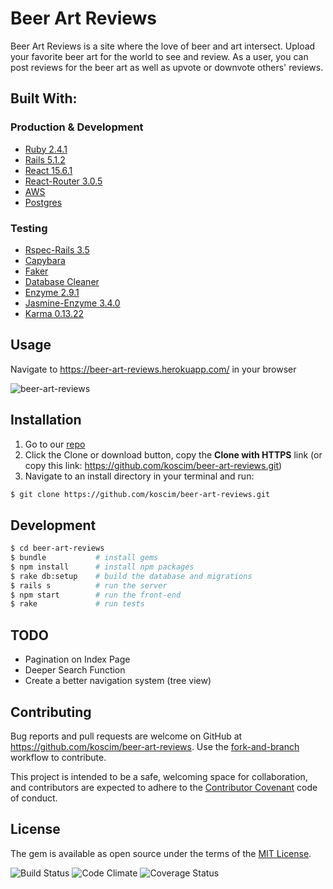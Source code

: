 # Beer Art Reviews

Beer Art Reviews is a site where the love of beer and art intersect. Upload your favorite beer art for the world to see and review. As a user, you can post reviews for the beer art as well as upvote or downvote others' reviews.

## Built With:

### Production & Development
* [Ruby 2.4.1](https://www.ruby-lang.org/en/documentation/)
* [Rails 5.1.2](https://rubygems.org/gems/rails/versions/5.1.2)
* [React 15.6.1](https://github.com/facebook/react/releases)
* [React-Router 3.0.5](https://github.com/ReactTraining/react-router)
* [AWS](https://aws.amazon.com/)
* [Postgres](http://postgresapp.com/documentation/)

### Testing
* [Rspec-Rails 3.5](https://relishapp.com/rspec/rspec-rails/v/3-5/docs)
* [Capybara](https://github.com/teamcapybara/capybara)
* [Faker](https://github.com/stympy/faker)
* [Database Cleaner](https://github.com/DatabaseCleaner/database_cleaner)
* [Enzyme 2.9.1](https://github.com/airbnb/enzyme)
* [Jasmine-Enzyme 3.4.0](https://github.com/blainekasten/enzyme-matchers/blob/master/packages/jasmine-enzyme/README.md)
* [Karma 0.13.22](https://github.com/karma-runner/karma)

## Usage

Navigate to <https://beer-art-reviews.herokuapp.com/> in your browser

![beer-art-reviews](https://s3.amazonaws.com/beer-art-reviews-production/uploads/Screenshots/Screenshot+Beer+Art+Reviews+25.png "Beer Art Reviews")

## Installation

1. Go to our [repo](https://github.com/koscim/beer-art-reviews)
2. Click the Clone or download button, copy the **Clone with HTTPS** link (or copy this link: https://github.com/koscim/beer-art-reviews.git)
3. Navigate to an install directory in your terminal and run:
```bash
$ git clone https://github.com/koscim/beer-art-reviews.git
```
## Development

```bash
$ cd beer-art-reviews
$ bundle           # install gems
$ npm install      # install npm packages
$ rake db:setup    # build the database and migrations
$ rails s          # run the server
$ npm start        # run the front-end
$ rake             # run tests
```

## TODO

* Pagination on Index Page
* Deeper Search Function
* Create a better navigation system (tree view)


## Contributing

Bug reports and pull requests are welcome on GitHub at https://github.com/koscim/beer-art-reviews. Use the [fork-and-branch](http://blog.scottlowe.org/2015/01/27/using-fork-branch-git-workflow/) workflow to contribute.

This project is intended to be a safe, welcoming space for collaboration, and contributors are expected to adhere to the [Contributor Covenant](http://contributor-covenant.org) code of conduct.


## License

The gem is available as open source under the terms of the [MIT License](http://opensource.org/licenses/MIT).

![Build Status](https://codeship.com/projects/d1fac080-7471-0135-298f-6261ba794a34/status?branch=master)
![Code Climate](https://codeclimate.com/github/koscim/beer-art-reviews.png)
![Coverage Status](https://coveralls.io/repos/koscim/beer-art-reviews/badge.png)
